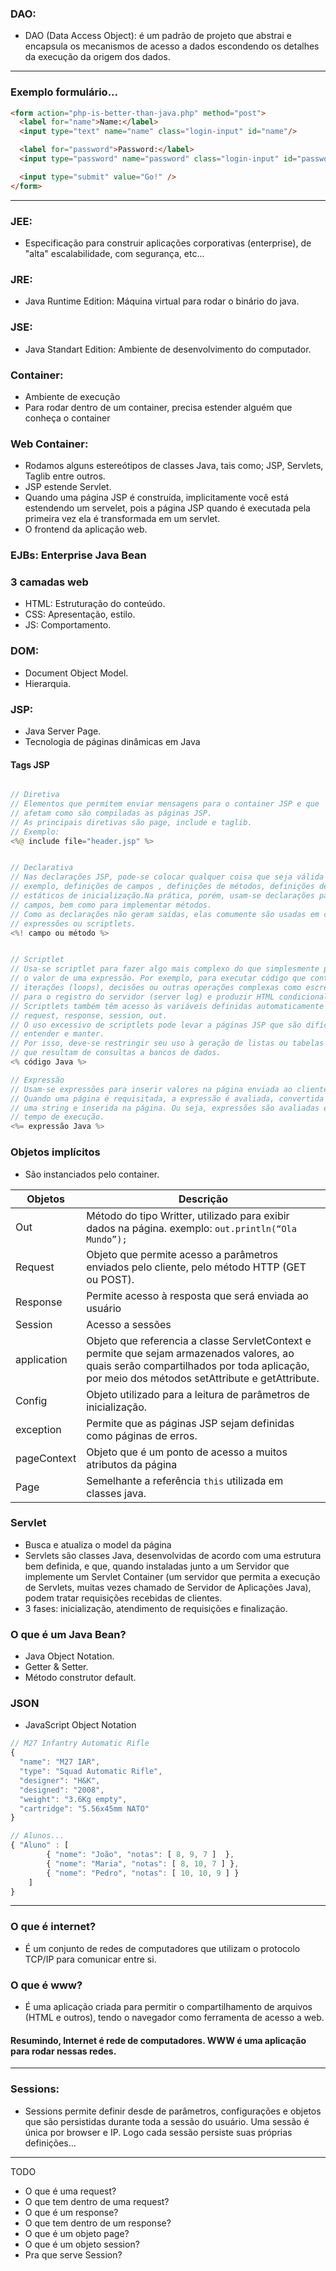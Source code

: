 ### DAO:
- DAO (Data Access Object): é um padrão de projeto que abstrai e encapsula os mecanismos de acesso a dados escondendo os detalhes da execução da origem dos dados.

---

### Exemplo formulário...

```html
<form action="php-is-better-than-java.php" method="post">
  <label for="name">Name:</label>
  <input type="text" name="name" class="login-input" id="name"/>

  <label for="password">Password:</label>
  <input type="password" name="password" class="login-input" id="password" />

  <input type="submit" value="Go!" />
</form>
```


---

### JEE: 
- Especificação para construir aplicações corporativas (enterprise), de "alta" escalabilidade, com segurança, etc...

### JRE: 
- Java Runtime Edition:  Máquina virtual para rodar o binário do java.

### JSE: 
- Java Standart Edition: Ambiente de desenvolvimento do computador.

### Container:
- Ambiente de execução
- Para rodar dentro de um container, precisa estender alguém que conheça o container

### Web Container:
- Rodamos alguns estereótipos de classes Java, tais como; JSP, Servlets, Taglib entre outros.
- JSP estende Servlet.
- Quando uma página JSP é construída, implicitamente você está estendendo um servelet, pois a página JSP quando é executada pela primeira vez ela é transformada em um servlet.
- O frontend da aplicação web.

### EJBs: Enterprise Java Bean 

### 3 camadas web
- HTML: Estruturação do conteúdo.
- CSS: Apresentação, estilo.
- JS: Comportamento.

### DOM:
- Document Object Model.
- Hierarquia.

### JSP:
- Java Server Page.
- Tecnologia de páginas dinâmicas em Java

#### Tags JSP

```java

// Diretiva
// Elementos que permitem enviar mensagens para o container JSP e que 
// afetam como são compiladas as páginas JSP. 
// As principais diretivas são page, include e taglib.
// Exemplo:
<%@ include file="header.jsp" %>


// Declarativa
// Nas declarações JSP, pode-se colocar qualquer coisa que seja válida pôr em uma classe. Por
// exemplo, definições de campos , definições de métodos, definições de classes internas, blocos
// estáticos de inicialização.Na prática, porém, usam-se declarações para declarar e inicializar
// campos, bem como para implementar métodos.
// Como as declarações não geram saídas, elas comumente são usadas em conjunto com
// expressões ou scriptlets.
<%! campo ou método %>


// Scriptlet
// Usa-se scriptlet para fazer algo mais complexo do que simplesmente produzir 
// o valor de uma expressão. Por exemplo, para executar código que contenha 
// iterações (loops), decisões ou outras operações complexas como escrever 
// para o registro do servidor (server log) e produzir HTML condicionalmente.
// Scriptlets também têm acesso às variáveis definidas automaticamente como 
// request, response, session, out.
// O uso excessivo de scriptlets pode levar a páginas JSP que são difíceis de 
// entender e manter.
// Por isso, deve-se restringir seu uso à geração de listas ou tabelas de dados 
// que resultam de consultas a bancos de dados.
<% código Java %>

// Expressão
// Usam-se expressões para inserir valores na página enviada ao cliente.
// Quando uma página é requisitada, a expressão é avaliada, convertida para 
// uma string e inserida na página. Ou seja, expressões são avaliadas em 
// tempo de execução.
<%= expressão Java %>

```

### Objetos implícitos
- São instanciados pelo container.

| Objetos                   | Descrição                                                           |
|--------------------------- | ------------------------------------------------------------- |
| Out                          | Método do tipo Writter, utilizado para exibir dados na página. exemplo: `out.println(“Ola Mundo”);`|
| Request                  | Objeto que permite acesso a parâmetros enviados pelo cliente, pelo método HTTP (GET ou POST). |
| Response               | Permite acesso à resposta que será enviada ao usuário |
| Session                  | Acesso a sessões |
| application | Objeto que referencia a classe ServletContext e permite que sejam armazenados valores, ao quais serão compartilhados por toda aplicação, por meio dos métodos setAttribute e getAttribute.|
| Config | Objeto utilizado para a leitura de parâmetros de inicialização.|
| exception | Permite que as páginas JSP sejam definidas como páginas de erros. |
| pageContext | Objeto que é um ponto de acesso a muitos atributos da página |
| Page | Semelhante a referência `this` utilizada em classes java. |

### Servlet
- Busca e atualiza o model da página
- Servlets são classes Java, desenvolvidas de acordo com uma estrutura bem definida, e que, quando instaladas junto a um Servidor que implemente um Servlet Container (um servidor que permita a execução de Servlets, muitas vezes chamado de Servidor de Aplicações Java), podem tratar requisições recebidas de clientes.
- 3 fases: inicialização, atendimento de requisições e finalização.

### O que é um Java Bean?
- Java Object Notation.
- Getter & Setter.
- Método construtor default.

### JSON
- JavaScript Object Notation

```javascript
// M27 Infantry Automatic Rifle
{
  "name": "M27 IAR",
  "type": "Squad Automatic Rifle",
  "designer": "H&K",
  "designed": "2008",
  "weight": "3.6Kg empty",
  "cartridge": "5.56x45mm NATO"
}

// Alunos...
{ "Aluno" : [ 
        { "nome": "João", "notas": [ 8, 9, 7 ]  },
        { "nome": "Maria", "notas": [ 8, 10, 7 ] },
        { "nome": "Pedro", "notas": [ 10, 10, 9 ] } 
    ]
}
```

---

### O que é internet?
- É um conjunto de redes de computadores que utilizam o protocolo TCP/IP para comunicar entre si.

### O que é www?
- É uma aplicação criada para permitir o compartilhamento de arquivos (HTML e outros), tendo o  navegador como ferramenta de acesso a web.

#### Resumindo, Internet é rede de computadores. WWW é uma aplicação para rodar nessas redes.

---

### Sessions:
- Sessions permite definir desde de parâmetros, configurações e objetos que são persistidas durante toda a sessão do usuário. Uma sessão é única  por browser e IP. Logo cada sessão persiste suas próprias definições...

---
 TODO

* O que é uma request?
* O que tem dentro de uma request?
* O que é um response?
* O que tem dentro de um response?
* O que é um objeto page?
* O que é um objeto session?
* Pra que serve Session?


